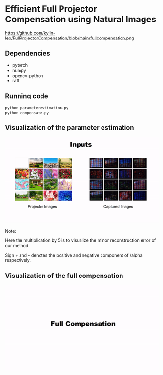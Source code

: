 # Efficient Full Projector Compensation using Natural Images


https://github.com/kylin-leo/FullProjectorCompensation/blob/main/fullcompensation.png

## Dependencies
* pytorch
* numpy
* opencv-python
* raft


## Running code

```
python parameterestimation.py
python compensate.py
```


## Visualization of the parameter estimation

![estgif](https://github.com/kylin-leo/FullProjectorCompensation/blob/main/gif/opt.gif)

Note:

Here the multiplication by 5 is to visualize the minor reconstruction error of our method.


Sign + and - denotes the positive and negative component of \alpha respectively.


## Visualization of the full compensation

![fullcompgif](https://github.com/kylin-leo/FullProjectorCompensation/blob/main/gif/comp.gif)
